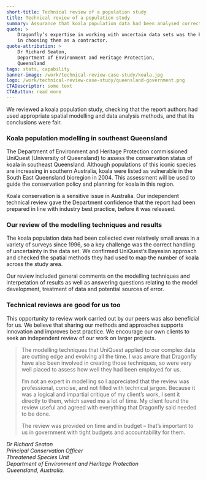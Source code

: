 ```yaml
---
short-title: Technical review of a population study
title: Technical review of a population study
summary: Assurance that koala population data had been analysed correctly 
quote: >
    Dragonfly’s expertise in working with uncertain data sets was the key driver
    in choosing them as a contractor.
quote-attribution: >
    Dr Richard Seaton,
    Department of Environment and Heritage Protection,
    Queensland
tags: stats, capability
banner-image: /work/technical-review-case-study/koala.jpg
logo: /work/technical-review-case-study/queensland-government.png
CTADescriptor: some text
CTAButton: read more
---
```


We reviewed a koala population study, checking that the report authors had used
appropriate spatial modelling and data analysis methods, and that its
conclusions were fair.
<!--more-->

### Koala population modelling in southeast Queensland

The Department of Environment and Heritage Protection commissioned UniQuest (University of Queensland) to assess the conservation status of koala in southeast Queensland. Although populations of this iconic species are increasing in southern Australia, koala were listed as vulnerable in the South East Queensland bioregion in 2004. This assessment will be used to guide the conservation policy and planning for koala in this region.

Koala conservation is a sensitive issue in Australia. Our independent technical review gave the Department confidence that the report had been prepared in line with industry best practice, before it was released.

### Our review of the modelling techniques and results

The koala population data had been collected over relatively small areas in a variety of surveys since 1996, so a key challenge was the correct handling of uncertainty in the data set. We confirmed UniQuest’s Bayesian approach and checked the spatial methods they had used to map the number of koala across the study area.

Our review included general comments on the modelling techniques and interpetation of results as well as answering questions relating to the model development, treatment of data and potential sources of error.


### Technical reviews are good for us too

This opportunity to review work carried out by our peers was also beneficial for us. We believe that sharing our methods and approaches supports innovation and improves best practice. We encourage our own clients to seek an independent review of our work on larger projects.

>The modelling techniques that UniQuest applied to our complex data are cutting edge and evolving all the time. I was aware that Dragonfly have also been involved in creating those techniques, so were very well placed to assess how well they had been employed for us.
>
>I’m not an expert in modelling so I appreciated that the review was professional, concise, and not filled with technical jargon. Because it was a logical and impartial critique of my client’s work, I sent it directly to them, which saved me a lot of time. My client found the review useful and agreed with everything that Dragonfly said needed to be done.
>
>The review was provided on time and in budget – that’s important to us in government with tight budgets and accountability for them.

<cite>Dr Richard Seaton<br />
Principal Conservation Officer<br />
Threatened Species Unit<br />
Department of Environment and Heritage Protection<br />
Queensland, Australia.</cite>
